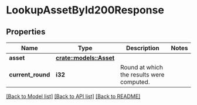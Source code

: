 # LookupAssetById200Response

## Properties

Name | Type | Description | Notes
------------ | ------------- | ------------- | -------------
**asset** | [**crate::models::Asset**](Asset.md) |  | 
**current_round** | **i32** | Round at which the results were computed. | 

[[Back to Model list]](../README.md#documentation-for-models) [[Back to API list]](../README.md#documentation-for-api-endpoints) [[Back to README]](../README.md)



